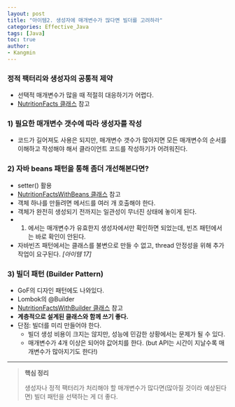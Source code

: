 ```yaml
---
layout: post
title: "아이템2. 생성자에 매개변수가 많다면 빌더를 고려하라"
categories: Effective_Java
tags: [Java]
toc: true
author:
- Kangmin
---
```


### 정적 팩터리와 생성자의 공통적 제약
- 선택적 매개변수가 많을 때 적절히 대응하기가 어렵다.
- [NutritionFacts 클래스](NutritionFactsWithConstructor.java) 참고

### 1) 필요한 매개변수 갯수에 따라 생성자를 작성
- 코드가 길어져도 사용은 되지만, 매개변수 갯수가 많아지면 모든 매개변수의 순서를 이해하고 작성해야 해서 클라이언트 코드를 작성하기가 어려워진다.

### 2) 자바 beans 패턴을 통해 좀더 개선해본다면?
- setter() 활용
- [NutritionFactsWithBeans 클래스](NutritionFactsWithBeans.java) 참고
- 객체 하나를 만들려면 메서드를 여러 개 호출해야 한다.
- 객체가 완전히 생성되기 전까지는 일관성이 무너진 상태에 놓이게 된다.
- 1) 에서는 매개변수가 유효한지 생성자에서만 확인하면 되었는데, 빈즈 패턴에서는 바로 확인이 안된다.
- 자바빈즈 패턴에서는 클래스를 불변으로 만들 수 없고, thread 안정성을 위해 추가 작업이 요구된다. *[아이템 17]*

### 3) 빌더 패턴 (**Builder Pattern**)
- GoF의 디자인 패턴에도 나와있다.
- Lombok의 @Builder
- [NutritionFactsWithBuilder 클래스](NutritionFactsWithBuilder.java) 참고
- **계층적으로 설계된 클래스와 함께 쓰기 좋다.**
- 단점: 빌더를 미리 만들어야 한다.
  - 빌더 생성 비용이 크지는 않지만, 성능에 민감한 상황에서는 문제가 될 수 있다.
  - 매개변수가 4개 이상은 되어야 값어치를 한다. (but API는 시간이 지날수록 매개변수가 많아지기도 한다!)

---

> **핵심 정리**
>
> 생성자나 정적 팩터리가 처리해야 할 매개변수가 많다면(많아질 것이라 예상된다면) 빌더 패턴을 선택하는 게 더 좋다.